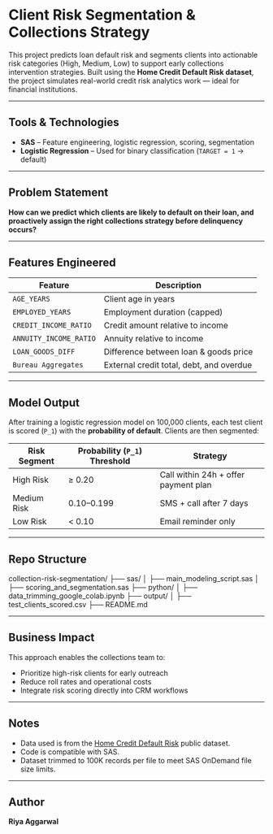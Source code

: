 # Client Risk Segmentation & Collections Strategy

This project predicts loan default risk and segments clients into actionable risk categories (High, Medium, Low) to support early collections intervention strategies. Built using the **Home Credit Default Risk dataset**, the project simulates real-world credit risk analytics work — ideal for financial institutions.

---

## Tools & Technologies

- **SAS** – Feature engineering, logistic regression, scoring, segmentation
- **Logistic Regression** – Used for binary classification (`TARGET = 1` → default)

---

## Problem Statement

**How can we predict which clients are likely to default on their loan, and proactively assign the right collections strategy before delinquency occurs?**

---

## Features Engineered

| Feature                  | Description |
|--------------------------|-------------|
| `AGE_YEARS`              | Client age in years |
| `EMPLOYED_YEARS`         | Employment duration (capped) |
| `CREDIT_INCOME_RATIO`    | Credit amount relative to income |
| `ANNUITY_INCOME_RATIO`   | Annuity relative to income |
| `LOAN_GOODS_DIFF`        | Difference between loan & goods price |
| `Bureau Aggregates`      | External credit total, debt, and overdue |

---

## Model Output

After training a logistic regression model on 100,000 clients, each test client is scored (`P_1`) with the **probability of default**. Clients are then segmented:

| Risk Segment | Probability (`P_1`) Threshold | Strategy |
|--------------|-------------------------------|----------|
| High Risk    | ≥ 0.20                        | Call within 24h + offer payment plan |
| Medium Risk  | 0.10–0.199                    | SMS + call after 7 days |
| Low Risk     | < 0.10                        | Email reminder only |

---

## Repo Structure

collection-risk-segmentation/ ├── sas/ │ ├── main_modeling_script.sas │ ├── scoring_and_segmentation.sas ├── python/ │ ├── data_trimming_google_colab.ipynb ├── output/ │ ├── test_clients_scored.csv ├── README.md

---

## Business Impact

This approach enables the collections team to:
- Prioritize high-risk clients for early outreach
- Reduce roll rates and operational costs
- Integrate risk scoring directly into CRM workflows

---

## Notes

- Data used is from the [Home Credit Default Risk](https://www.kaggle.com/competitions/home-credit-default-risk) public dataset.
- Code is compatible with SAS.
- Dataset trimmed to 100K records per file to meet SAS OnDemand file size limits.

---

## Author

**Riya Aggarwal** 

